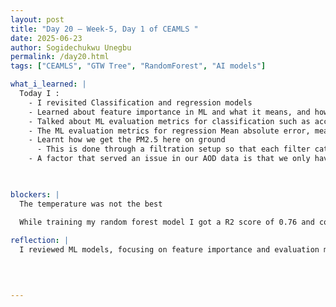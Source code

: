 ```yaml
---
layout: post
title: "Day 20 – Week-5, Day 1 of CEAMLS "
date: 2025-06-23
author: Sogidechukwu Unegbu
permalink: /day20.html
tags: ["CEAMLS", "GTW Tree", "RandomForest", "AI models"]

what_i_learned: |  
  Today I :
    - I revisited Classification and regression models 
    - Learned about feature importance in ML and what it means, and how to write the code for it.
    - Talked about ML evaluation metrics for classification such as accuracy, precision recall, F1 score, confusion matrix, and ROC curve
    - The ML evaluation metrics for regression Mean absolute error, mean squared error, R2 score, and root mean squared error.
    - Learnt how we get the PM2.5 here on ground 
      - This is done through a filtration setup so that each filter catches a certain PM size. 
    - A factor that served an issue in our AOD data is that we only have data for day time. As AOD is gotten through reflection of light and other factors play a role. However at night the lack of sunlight makes data collection impossible using our current technology.


  
blockers: |
  The temperature was not the best

  While training my random forest model I got a R2 score of 0.76 and could not go above it regardless of what I did. 
  
reflection: |
  I reviewed ML models, focusing on feature importance and evaluation metrics. Learned AOD's limitation—daytime-only data—highlighting challenges for 24/7 PM2.5 prediction. Overall the day was hot, but I learned alot today from evaluation metrics, to how PM 2.5 is gathered on ground sites. I looked at the slide for friday and so far I am really enjoying the program. 


  
   
---
```

